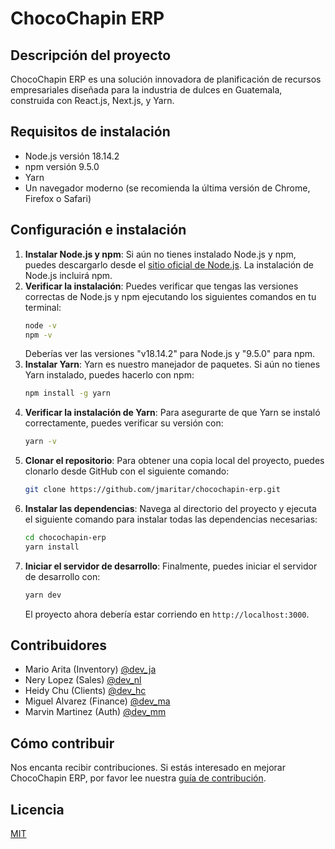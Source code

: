 # ChocoChapin ERP

## Descripción del proyecto

ChocoChapin ERP es una solución innovadora de planificación de recursos empresariales diseñada para la industria de dulces en Guatemala, construida con React.js, Next.js, y Yarn.

## Requisitos de instalación

- Node.js versión 18.14.2
- npm versión 9.5.0
- Yarn
- Un navegador moderno (se recomienda la última versión de Chrome, Firefox o Safari)

## Configuración e instalación

1. **Instalar Node.js y npm**: Si aún no tienes instalado Node.js y npm, puedes descargarlo desde el [sitio oficial de Node.js](https://nodejs.org/). La instalación de Node.js incluirá npm.
2. **Verificar la instalación**: Puedes verificar que tengas las versiones correctas de Node.js y npm ejecutando los siguientes comandos en tu terminal:
    ```bash
    node -v
    npm -v
    ```
    Deberías ver las versiones "v18.14.2" para Node.js y "9.5.0" para npm.
3. **Instalar Yarn**: Yarn es nuestro manejador de paquetes. Si aún no tienes Yarn instalado, puedes hacerlo con npm:
    ```bash
    npm install -g yarn
    ```
4. **Verificar la instalación de Yarn**: Para asegurarte de que Yarn se instaló correctamente, puedes verificar su versión con:
    ```bash
    yarn -v
    ```
5. **Clonar el repositorio**: Para obtener una copia local del proyecto, puedes clonarlo desde GitHub con el siguiente comando:
    ```bash
    git clone https://github.com/jmaritar/chocochapin-erp.git
    ```
6. **Instalar las dependencias**: Navega al directorio del proyecto y ejecuta el siguiente comando para instalar todas las dependencias necesarias:
    ```bash
    cd chocochapin-erp
    yarn install
    ```
7. **Iniciar el servidor de desarrollo**: Finalmente, puedes iniciar el servidor de desarrollo con:
    ```bash
    yarn dev
    ```
    El proyecto ahora debería estar corriendo en `http://localhost:3000`.

## Contribuidores
- Mario Arita (Inventory) [@dev_ja](https://github.com/jmaritar)
- Nery Lopez (Sales) [@dev_nl](https://github.com/jmaritar)
- Heidy Chu (Clients) [@dev_hc](https://github.com/jmaritar)
- Miguel Alvarez (Finance) [@dev_ma](https://github.com/jmaritar)
- Marvin Martinez (Auth) [@dev_mm](https://github.com/jmaritar)

## Cómo contribuir

Nos encanta recibir contribuciones. Si estás interesado en mejorar ChocoChapin ERP, por favor lee nuestra [guía de contribución](CONTRIBUTING.md).

## Licencia

[MIT](LICENSE)
